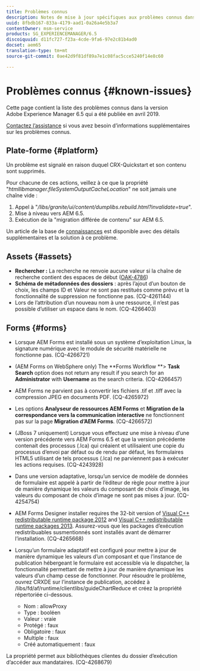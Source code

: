 ```yaml
---
title: Problèmes connus
description: Notes de mise à jour spécifiques aux problèmes connus dans Adobe Experience Manager 6.3
uuid: 8fbdb167-833a-4179-aad1-0a26a4e5b3a7
contentOwner: msm-service
products: SG_EXPERIENCEMANAGER/6.5
discoiquuid: d11fc727-f23a-4cde-9fa6-97e2c81b4ad0
docset: aem65
translation-type: tm+mt
source-git-commit: 0ae42d9f81df89a7e1c08fac5cce5240f14e8c60

---
```



# Problèmes connus {#known-issues}

Cette page contient la liste des problèmes connus dans la version Adobe Experience Manager 6.5 qui a été publiée en avril 2019.

[Contactez l’assistance](https://helpx.adobe.com/support/experience-manager.html) si vous avez besoin d’informations supplémentaires sur les problèmes connus.

## Plate-forme {#platform}

Un problème est signalé en raison duquel CRX-Quickstart et son contenu sont supprimés.

Pour chacune de ces actions, veillez à ce que la propriété &quot;*htmllibmanager.fileSystemOutputCacheLocation*&quot; ne soit jamais une chaîne vide :

1. Appel à &quot;*/libs/granite/ui/content/dumplibs.rebuild.html?invalidate=true*&quot;.
2. Mise à niveau vers AEM 6.5.
3. Exécution de la &quot;migration différée de contenu&quot; sur AEM 6.5.

Un article de la base de [connaissances](https://helpx.adobe.com/experience-manager/kb/avoid-crx-quickstart-deletion-in-aem-6-5.html) est disponible avec des détails supplémentaires et la solution à ce problème.

## Assets {#assets}

* **Rechercher :** La recherche ne renvoie aucune valeur si la chaîne de recherche contient des espaces de début ([OAK-4786](https://issues.apache.org/jira/browse/OAK-4786))
* **Schéma de métadonnées des dossiers** : après l’ajout d’un bouton de choix, les champs ID et Valeur ne sont pas restitués comme prévu et la fonctionnalité de suppression ne fonctionne pas. (CQ-4261144)
* Lors de l’attribution d’un nouveau nom à une ressource, il n’est pas possible d’utiliser un espace dans le nom. (CQ-4266403)

## Forms {#forms}

* Lorsque AEM Forms est installé sous un système d’exploitation Linux, la signature numérique avec le module de sécurité matérielle ne fonctionne pas. (CQ-4266721)
* (AEM Forms on WebSphere only) The **Forms Workflow **> **Task Search** option does not return any result if you search for an **Administrator** with **Username** as the search criteria. (CQ-4266457)

* AEM Forms ne parvient pas à convertir les fichiers .tif et .tiff avec la compression JPEG en documents PDF. (CQ-4265972)
* Les options **Analyseur de ressources AEM Forms** et **Migration de la correspondance vers la communication interactive** ne fonctionnent pas sur la page **Migration d’AEM Forms**. (CQ-4266572)

* (JBoss 7 uniquement) Lorsque vous effectuez une mise à niveau d’une version précédente vers AEM Forms 6.5 et que la version précédente contenait des processus (.lca) qui créaient et utilisaient une copie du processus d’envoi par défaut ou de rendu par défaut, les formulaires HTML5 utilisant de tels processus (.lca) ne parviennent pas à exécuter les actions requises. (CQ-4243928)
* Dans une version adaptative, lorsqu’un service de modèle de données de formulaire est appelé à partir de l’éditeur de règle pour mettre à jour de manière dynamique les valeurs du composant de choix d’image, les valeurs du composant de choix d’image ne sont pas mises à jour. (CQ-4254754)
* AEM Forms Designer installer requires the 32-bit version of [Visual C++ redistributable runtime package 2012](https://support.microsoft.com/en-in/help/2977003/the-latest-supported-visual-c-downloads) and [Visual C++ redistributable runtime packages 2013](https://support.microsoft.com/en-in/help/3179560/update-for-visual-c-2013-and-visual-c-redistributable-package). Assurez-vous que les packages d’exécution redistribuables susmentionnés sont installés avant de démarrer l’installation. (CQ-4265668)

* Lorsqu’un formulaire adaptatif est configuré pour mettre à jour de manière dynamique les valeurs d’un composant et que l’instance de publication hébergeant le formulaire est accessible via le dispatcher, la fonctionnalité permettant de mettre à jour de manière dynamique les valeurs d’un champ cesse de fonctionner. Pour résoudre le problème, ouvrez CRXDE sur l’instance de publication, accédez à /libs/fd/af/runtime/clientlibs/guideChartReduce et créez la propriété répertoriée ci-dessous. 

   * Nom : allowProxy
   * Type : booléen
   * Valeur : vraie
   * Protégé : faux
   * Obligatoire : faux
   * Multiple : faux
   * Créé automatiquement : faux 

La propriété permet aux bibliothèques clientes du dossier d’exécution d’accéder aux mandataires. (CQ-4268679)

